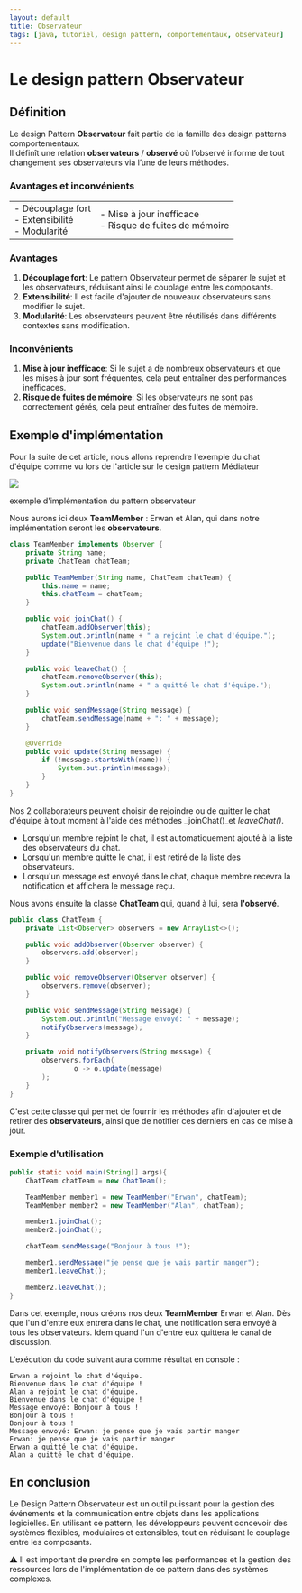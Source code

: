 ```yaml
---
layout: default
title: Observateur
tags: [java, tutoriel, design pattern, comportementaux, observateur]
---
```


# Le design pattern Observateur

## Définition

Le design Pattern **Observateur** fait partie de la famille des design patterns comportementaux.  
Il définît une relation **observateurs** / **observé** où l’observé informe de tout changement ses observateurs via l’une de leurs méthodes.

### Avantages et inconvénients

|   |   |
|---|---|
|- Découplage fort<br>- Extensibilité<br>- Modularité|- Mise à jour inefficace<br>- Risque de fuites de mémoire|

### Avantages

1. **Découplage fort**: Le pattern Observateur permet de séparer le sujet et les observateurs, réduisant ainsi le couplage entre les composants.
2. **Extensibilité**: Il est facile d'ajouter de nouveaux observateurs sans modifier le sujet.
3. **Modularité**: Les observateurs peuvent être réutilisés dans différents contextes sans modification.

### Inconvénients

1. **Mise à jour inefficace**: Si le sujet a de nombreux observateurs et que les mises à jour sont fréquentes, cela peut entraîner des performances inefficaces.
2. **Risque de fuites de mémoire**: Si les observateurs ne sont pas correctement gérés, cela peut entraîner des fuites de mémoire.

## Exemple d'implémentation

Pour la suite de cet article, nous allons reprendre l'exemple du chat d'équipe comme vu lors de l'article sur le design pattern Médiateur

[![](https://www.sfeir.dev/content/images/2024/02/observer.drawio.png)](https://www.sfeir.dev/content/images/2024/02/observer.drawio.png)

exemple d'implémentation du pattern observateur

Nous aurons ici deux **TeamMember** : Erwan et Alan, qui dans notre implémentation seront les **observateurs**.

```java
class TeamMember implements Observer {
    private String name;
    private ChatTeam chatTeam;

    public TeamMember(String name, ChatTeam chatTeam) {
        this.name = name;
        this.chatTeam = chatTeam;
    }

    public void joinChat() {
        chatTeam.addObserver(this);
        System.out.println(name + " a rejoint le chat d'équipe.");
        update("Bienvenue dans le chat d'équipe !");
    }

    public void leaveChat() {
        chatTeam.removeObserver(this);
        System.out.println(name + " a quitté le chat d'équipe.");
    }

    public void sendMessage(String message) {
        chatTeam.sendMessage(name + ": " + message);
    }

    @Override
    public void update(String message) {
        if (!message.startsWith(name)) {
            System.out.println(message);
        }
    }
}
```

Nos 2 collaborateurs peuvent choisir de rejoindre ou de quitter le chat d'équipe à tout moment à l'aide des méthodes _joinChat()_et _leaveChat()_.

- Lorsqu'un membre rejoint le chat, il est automatiquement ajouté à la liste des observateurs du chat.
- Lorsqu'un membre quitte le chat, il est retiré de la liste des observateurs.
- Lorsqu'un message est envoyé dans le chat, chaque membre recevra la notification et affichera le message reçu.

Nous avons ensuite la classe **ChatTeam** qui, quand à lui, sera **l'observé**.

```java
public class ChatTeam {
    private List<Observer> observers = new ArrayList<>();

    public void addObserver(Observer observer) {
        observers.add(observer);
    }

    public void removeObserver(Observer observer) {
        observers.remove(observer);
    }

    public void sendMessage(String message) {
        System.out.println("Message envoyé: " + message);
        notifyObservers(message);
    }

    private void notifyObservers(String message) {
        observers.forEach(
                o -> o.update(message)
        );
    }
}
```

C'est cette classe qui permet de fournir les méthodes afin d'ajouter et de retirer des **observateurs**, ainsi que de notifier ces derniers en cas de mise à jour.

### Exemple d'utilisation

```java
public static void main(String[] args){
    ChatTeam chatTeam = new ChatTeam();

    TeamMember member1 = new TeamMember("Erwan", chatTeam);
    TeamMember member2 = new TeamMember("Alan", chatTeam);

    member1.joinChat();
    member2.joinChat();

    chatTeam.sendMessage("Bonjour à tous !");

    member1.sendMessage("je pense que je vais partir manger");
    member1.leaveChat();

    member2.leaveChat();
}
```

Dans cet exemple, nous créons nos deux **TeamMember** Erwan et Alan. Dès que l'un d'entre eux entrera dans le chat, une notification sera envoyé à tous les observateurs. Idem quand l'un d'entre eux quittera le canal de discussion.

L'exécution du code suivant aura comme résultat en console :

```log
Erwan a rejoint le chat d'équipe.
Bienvenue dans le chat d'équipe !
Alan a rejoint le chat d'équipe.
Bienvenue dans le chat d'équipe !
Message envoyé: Bonjour à tous !
Bonjour à tous !
Bonjour à tous !
Message envoyé: Erwan: je pense que je vais partir manger
Erwan: je pense que je vais partir manger
Erwan a quitté le chat d'équipe.
Alan a quitté le chat d'équipe.
```

## En conclusion

Le Design Pattern Observateur est un outil puissant pour la gestion des événements et la communication entre objets dans les applications logicielles. En utilisant ce pattern, les développeurs peuvent concevoir des systèmes flexibles, modulaires et extensibles, tout en réduisant le couplage entre les composants.

⚠️ Il est important de prendre en compte les performances et la gestion des ressources lors de l'implémentation de ce pattern dans des systèmes complexes.